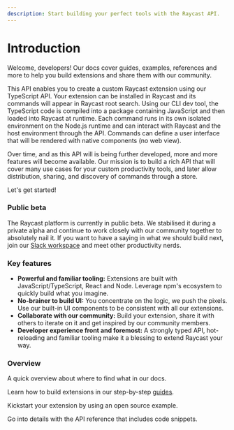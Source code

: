 ```yaml
---
description: Start building your perfect tools with the Raycast API.
---
```


# Introduction

Welcome, developers! Our docs cover guides, examples, references and more to help you build extensions and share them with our community.

This API enables you to create a custom Raycast extension using our TypeScript API. Your extension can be installed in Raycast and its commands will appear in Raycast root search. Using our CLI dev tool, the TypeScript code is compiled into a package containing JavaScript and then loaded into Raycast at runtime. Each command runs in its own isolated environment on the Node.js runtime and can interact with Raycast and the host environment through the API. Commands can define a user interface that will be rendered with native components \(no web view\).

Over time, and as this API will is being further developed, more and more features will become available. Our mission is to build a rich API that will cover many use cases for your custom productivity tools, and later allow distribution, sharing, and discovery of commands through a store.

Let's get started!

### Public beta

The Raycast platform is currently in public beta. We stabilised it during a private alpha and continue to work closely with our community together to absolutely nail it. If you want to have a saying in what we should build next, join our [Slack workspace](https://raycast.com/community) and meet other productivity nerds.

### Key features

* **Powerful and familiar tooling:** Extensions are built with JavaScript/TypeScript, React and Node. Leverage npm's ecosystem to quickly build what you imagine.
* **No-brainer to build UI:** You concentrate on the logic, we push the pixels. Use our built-in UI components to be consistent with all our extensions. 
* **Collaborate with our community:** Build your extension, share it with others to iterate on it and get inspired by our community members.
* **Developer experience front and foremost:** A strongly typed API, hot-reloading and familiar tooling make it a blessing to extend Raycast your way.

### Overview

A quick overview about where to find what in our docs.

Learn how to build extensions in our step-by-step [guides](guides/getting-started.md).

Kickstart your extension by using an open source example.

Go into details with the API reference that includes code snippets.

